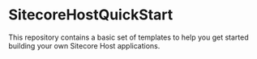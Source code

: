 # SitecoreHostQuickStart
This repository contains a basic set of templates to help you get started building your own Sitecore Host applications.
